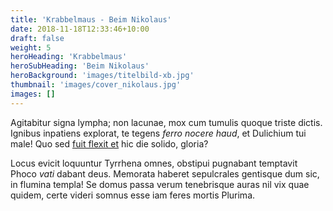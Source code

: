 ```yaml
---
title: 'Krabbelmaus - Beim Nikolaus'
date: 2018-11-18T12:33:46+10:00
draft: false
weight: 5
heroHeading: 'Krabbelmaus'
heroSubHeading: 'Beim Nikolaus'
heroBackground: 'images/titelbild-xb.jpg'
thumbnail: 'images/cover_nikolaus.jpg'
images: []
---
```


Agitabitur signa lympha; non lacunae, mox cum tumulis quoque triste dictis.
Ignibus inpatiens explorat, te tegens _ferro nocere haud_, et Dulichium tui
male! Quo sed [fuit flexit et](#vexant-achivi) hic die solido, gloria?

Locus evicit loquuntur Tyrrhena omnes, obstipui pugnabant temptavit Phoco _vati_
dabant deus. Memorata haberet sepulcrales gentisque dum sic, in flumina templa!
Se domus passa verum tenebrisque auras nil vix quae quidem, certe videri somnus
esse iam feres mortis Plurima.
